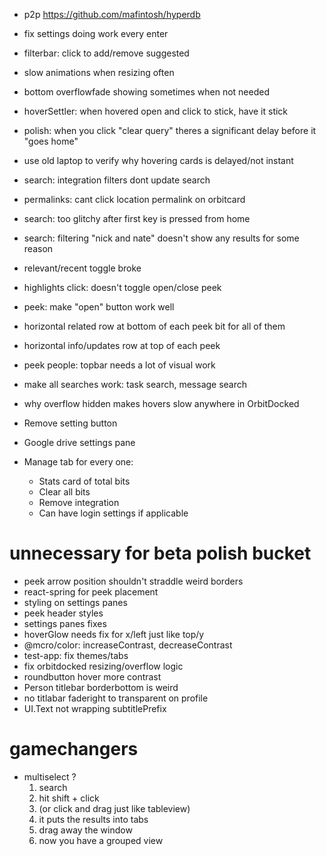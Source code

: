 - p2p https://github.com/mafintosh/hyperdb

- fix settings doing work every enter
- filterbar: click to add/remove suggested
- slow animations when resizing often
- bottom overflowfade showing sometimes when not needed
- hoverSettler: when hovered open and click to stick, have it stick
- polish: when you click "clear query" theres a significant delay before it "goes home"
- use old laptop to verify why hovering cards is delayed/not instant

- search: integration filters dont update search
- permalinks: cant click location permalink on orbitcard
- search: too glitchy after first key is pressed from home
- search: filtering "nick and nate" doesn't show any results for some reason
- relevant/recent toggle broke
- highlights click: doesn't toggle open/close peek
- peek: make "open" button work well
- horizontal related row at bottom of each peek bit for all of them
- horizontal info/updates row at top of each peek
- peek people: topbar needs a lot of visual work
- make all searches work: task search, message search
- why overflow hidden makes hovers slow anywhere in OrbitDocked
- Remove setting button
- Google drive settings pane
- Manage tab for every one:
  - Stats card of total bits
  - Clear all bits
  - Remove integration
  - Can have login settings if applicable

# unnecessary for beta polish bucket

- peek arrow position shouldn't straddle weird borders
- react-spring for peek placement
- styling on settings panes
- peek header styles
- settings panes fixes
- hoverGlow needs fix for x/left just like top/y
- @mcro/color: increaseContrast, decreaseContrast
- test-app: fix themes/tabs
- fix orbitdocked resizing/overflow logic
- roundbutton hover more contrast
- Person titlebar borderbottom is weird
- no titlabar faderight to transparent on profile
- UI.Text not wrapping subtitlePrefix

# gamechangers

- multiselect ?
  1.  search
  2.  hit shift + click
  3.  (or click and drag just like tableview)
  4.  it puts the results into tabs
  5.  drag away the window
  6.  now you have a grouped view

